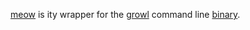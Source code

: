 [meow][1] is ity wrapper for the [growl][2] command line [binary][3].

[1]: http://github.com/softprops/meow/
[2]: http://growl.info/
[3]: http://growl.info/extras.php#growlnotify/